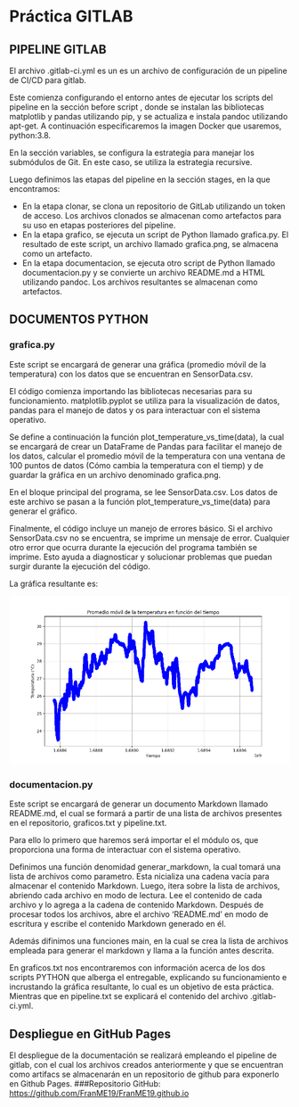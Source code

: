 # Práctica GITLAB
## PIPELINE GITLAB
El archivo .gitlab-ci.yml es un es un archivo de configuración de un pipeline de CI/CD para gitlab.

Este comienza configurando el entorno antes de ejecutar los scripts del pipeline en la sección before script , donde se instalan las bibliotecas matplotlib y pandas utilizando pip, y se actualiza e instala pandoc utilizando apt-get. A continuación especificaremos la imagen Docker que usaremos, python:3.8.

En la sección variables, se configura la estrategia para manejar los submódulos de Git. En este caso, se utiliza la estrategia recursive.

Luego definimos las etapas del pipeline en la sección stages, en la que encontramos:

* En la etapa clonar, se clona un repositorio de GitLab utilizando un token de acceso. Los archivos clonados se almacenan como artefactos para su uso en etapas posteriores del pipeline.
* En la etapa grafico, se ejecuta un script de Python llamado grafica.py. El resultado de este script, un archivo llamado grafica.png, se almacena como un artefacto.
* En la etapa documentacion, se ejecuta otro script de Python llamado documentacion.py y se convierte un archivo README.md a HTML utilizando pandoc. Los archivos resultantes se almacenan como artefactos.





## DOCUMENTOS PYTHON
### grafica.py
Este script se encargará de generar una gráfica (promedio móvil de la temperatura) con los datos que se encuentran en SensorData.csv.

El código comienza importando las bibliotecas necesarias para su funcionamiento. matplotlib.pyplot se utiliza para la visualización de datos, pandas para el manejo de datos y os para interactuar con el sistema operativo.

Se define a continuación la función plot_temperature_vs_time(data), la cual se encargará de crear un DataFrame de Pandas para facilitar el manejo de los datos, calcular el promedio móvil de la temperatura con una ventana de 100 puntos de datos (Cómo cambia la temperatura con el tiemp) y de guardar la gráfica en un archivo denominado grafica.png.

En el bloque principal del programa, se lee SensorData.csv. Los datos de este archivo se pasan a la función plot_temperature_vs_time(data) para generar el gráfico.

Finalmente, el código incluye un manejo de errores básico. Si el archivo SensorData.csv no se encuentra, se imprime un mensaje de error. Cualquier otro error que ocurra durante la ejecución del programa también se imprime. Esto ayuda a diagnosticar y solucionar problemas que puedan surgir durante la ejecución del código.

La gráfica resultante es:

![Promedio móvil de la temperatura](grafica.png)

### documentacion.py
Este script se encargará de generar un documento Markdown llamado README.md, el cual se formará a partir de una lista de archivos presentes en el repositorio, graficos.txt y pipeline.txt.

Para ello lo primero que haremos será importar el el módulo os, que proporciona una forma de interactuar con el sistema operativo. 

Definimos una función denomidad generar_markdown, la cual tomará una lista de archivos como parametro. Esta nicializa una cadena vacía para almacenar el contenido Markdown. Luego, itera sobre la lista de archivos, abriendo cada archivo en modo de lectura. Lee el contenido de cada archivo y lo agrega a la cadena de contenido Markdown. Después de procesar todos los archivos, abre el archivo ‘README.md’ en modo de escritura y escribe el contenido Markdown generado en él.

Además difinimos una funciones main, en la cual se crea la lista de archivos empleada para generar el markdown y llama a la función antes descrita.

En graficos.txt nos encontraremos con información acerca de los dos scripts PYTHON que alberga el entregable, explicando su funcionamiento e incrustando la gráfica resultante, lo cual es un objetivo de esta práctica. Mientras que en pipeline.txt se explicará el contenido del archivo .gitlab-ci.yml.



## Despliegue en GitHub Pages

El despliegue de la documentación se realizará empleando el pipeline de gitlab, con el cual los archivos creados anteriormente y que se encuentran como artifacs se almacenarán en un repositorio de github para exponerlo en Github Pages.
###Repositorio
GitHub: https://github.com/FranME19/FranME19.github.io

